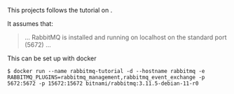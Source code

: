 This projects follows the tutorial on []().

It assumes that:
> ... RabbitMQ is installed and running on localhost on the standard port (5672) ...

This can be set up with docker
```shell
$ docker run --name rabbitmq-tutorial -d --hostname rabbitmq -e RABBITMQ_PLUGINS=rabbitmq_management,rabbitmq_event_exchange -p 5672:5672 -p 15672:15672 bitnami/rabbitmq:3.11.5-debian-11-r0
```